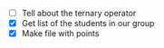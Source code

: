 - [ ] Tell about the ternary operator
- [x] Get list of the students in our group
- [x] Make file with points
